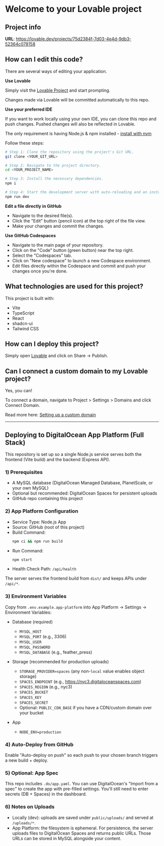 # Welcome to your Lovable project

## Project info

**URL**: https://lovable.dev/projects/75d2384f-7d03-4e4d-9db3-52364c078158

## How can I edit this code?

There are several ways of editing your application.

**Use Lovable**

Simply visit the [Lovable Project](https://lovable.dev/projects/75d2384f-7d03-4e4d-9db3-52364c078158) and start prompting.

Changes made via Lovable will be committed automatically to this repo.

**Use your preferred IDE**

If you want to work locally using your own IDE, you can clone this repo and push changes. Pushed changes will also be reflected in Lovable.

The only requirement is having Node.js & npm installed - [install with nvm](https://github.com/nvm-sh/nvm#installing-and-updating)

Follow these steps:

```sh
# Step 1: Clone the repository using the project's Git URL.
git clone <YOUR_GIT_URL>

# Step 2: Navigate to the project directory.
cd <YOUR_PROJECT_NAME>

# Step 3: Install the necessary dependencies.
npm i

# Step 4: Start the development server with auto-reloading and an instant preview.
npm run dev
```

**Edit a file directly in GitHub**

- Navigate to the desired file(s).
- Click the "Edit" button (pencil icon) at the top right of the file view.
- Make your changes and commit the changes.

**Use GitHub Codespaces**

- Navigate to the main page of your repository.
- Click on the "Code" button (green button) near the top right.
- Select the "Codespaces" tab.
- Click on "New codespace" to launch a new Codespace environment.
- Edit files directly within the Codespace and commit and push your changes once you're done.

## What technologies are used for this project?

This project is built with:

- Vite
- TypeScript
- React
- shadcn-ui
- Tailwind CSS

## How can I deploy this project?

Simply open [Lovable](https://lovable.dev/projects/75d2384f-7d03-4e4d-9db3-52364c078158) and click on Share -> Publish.

## Can I connect a custom domain to my Lovable project?

Yes, you can!

To connect a domain, navigate to Project > Settings > Domains and click Connect Domain.

Read more here: [Setting up a custom domain](https://docs.lovable.dev/tips-tricks/custom-domain#step-by-step-guide)

---

## Deploying to DigitalOcean App Platform (Full Stack)

This repository is set up so a single Node.js service serves both the frontend (Vite build) and the backend (Express API).

### 1) Prerequisites

- A MySQL database (DigitalOcean Managed Database, PlanetScale, or your own MySQL)
- Optional but recommended: DigitalOcean Spaces for persistent uploads
- GitHub repo containing this project

### 2) App Platform Configuration

- Service Type: Node.js App
- Source: GitHub (root of this project)
- Build Command:
  ```sh
  npm ci && npm run build
  ```
- Run Command:
  ```sh
  npm start
  ```
- Health Check Path: `/api/health`

The server serves the frontend build from `dist/` and keeps APIs under `/api/*`.

### 3) Environment Variables

Copy from `.env.example.app-platform` into App Platform → Settings → Environment Variables:

- Database (required)
  - `MYSQL_HOST`
  - `MYSQL_PORT` (e.g., 3306)
  - `MYSQL_USER`
  - `MYSQL_PASSWORD`
  - `MYSQL_DATABASE` (e.g., feather_press)

- Storage (recommended for production uploads)
  - `STORAGE_PROVIDER=spaces` (any non-`local` value enables object storage)
  - `SPACES_ENDPOINT` (e.g., https://nyc3.digitaloceanspaces.com)
  - `SPACES_REGION` (e.g., nyc3)
  - `SPACES_BUCKET`
  - `SPACES_KEY`
  - `SPACES_SECRET`
  - Optional: `PUBLIC_CDN_BASE` if you have a CDN/custom domain over your bucket

- App
  - `NODE_ENV=production`

### 4) Auto-Deploy from GitHub

Enable "Auto-deploy on push" so each push to your chosen branch triggers a new build + deploy.

### 5) Optional: App Spec

This repo includes `.do/app.yaml`. You can use DigitalOcean's "Import from a spec" to create the app with pre-filled settings. You'll still need to enter secrets (DB + Spaces) in the dashboard.

### 6) Notes on Uploads

- Locally (dev): uploads are saved under `public/uploads/` and served at `/uploads/*`.
- App Platform: the filesystem is ephemeral. For persistence, the server uploads files to DigitalOcean Spaces and returns public URLs. Those URLs can be stored in MySQL alongside your content.
